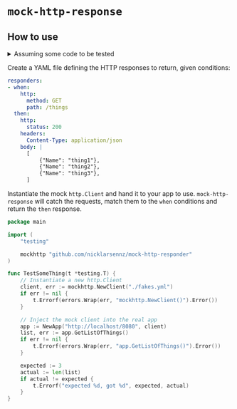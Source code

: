 # `mock-http-response`

## How to use

<details>
 <summary>Assuming some code to be tested</summary>

```go
package main

import (
	"encoding/json"
	"net/http"
)

type App struct {
	baseUrl string
	client  *http.Client
}

type Thing struct {
	Name string
}

func (app *App) GetListOfThings() ([]Thing, error) {
	res, err := app.client.Get(app.baseUrl + "/things")
	things := make([]Thing)
	err := json.NewDecoder(res.Body).Decode(&things)
	return things, err
}

func NewApp(baseUrl string, client *http.Client) *App {
	return &App{
		baseUrl: baseUrl,
		client:  client,
	}
}
```
</details>

Create a YAML file defining the HTTP responses to return, given conditions:

```yml
responders:
- when:
    http:
      method: GET
      path: /things
  then:
    http:
      status: 200
    headers:
      Content-Type: application/json
    body: |
      [
          {"Name": "thing1"},
          {"Name": "thing2"},
          {"Name": "thing3"},
      ]
```

Instantiate the mock `http.Client` and hand it to your app to use. `mock-http-response` will catch the requests, match them to the `when` conditions and return the `then` response.

```go
package main

import (
	"testing"

	mockhttp "github.com/nicklarsennz/mock-http-responder"
)

func TestSomeThing(t *testing.T) {
	// Instantiate a new http.Client
	client, err := mockhttp.NewClient("./fakes.yml")
	if err != nil {
		t.Errorf(errors.Wrap(err, "mockhttp.NewClient()").Error())
	}

	// Inject the mock client into the real app
	app := NewApp("http://localhost/8080", client)
	list, err := app.GetListOfThings()
	if err != nil {
		t.Errorf(errors.Wrap(err, "app.GetListOfThings()").Error())
	}

	expected := 3
	actual := len(list)
	if actual != expected {
		t.Errorf("expected %d, got %d", expected, actual)
	}
}
```
